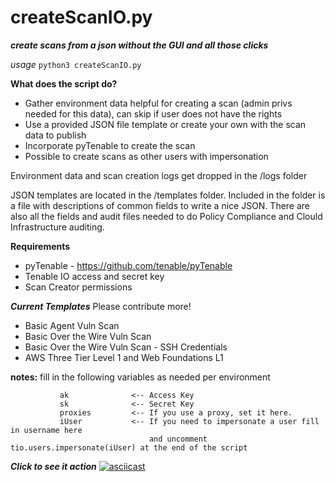 # createScanIO.py
***create scans from a json without the GUI and all those clicks***

*usage* `python3 createScanIO.py`

****What does the script do?****
- Gather environment data helpful for creating a scan (admin privs needed for this data), can skip if user does not have the rights
- Use a provided JSON file template or create your own with the scan data to publish
- Incorporate pyTenable to create the scan
- Possible to create scans as other users with impersonation

Environment data and scan creation logs get dropped in the /logs folder

JSON templates are located in the /templates folder.  Included in the folder is a file with descriptions of common fields to write a nice JSON.  There are also all the fields and audit files needed to do Policy Compliance and Clould Infrastructure auditing. 

****Requirements****
- pyTenable - https://github.com/tenable/pyTenable
- Tenable IO access and secret key 
- Scan Creator permissions

*****Current Templates*****  Please contribute more!
- Basic Agent Vuln Scan
- Basic Over the Wire Vuln Scan
- Basic Over the Wire Vuln Scan - SSH Credentials
- AWS Three Tier Level 1 and Web Foundations L1

******notes:******      fill in the following variables as needed per environment

               ak              <-- Access Key
               sk              <-- Secret Key
               proxies         <-- If you use a proxy, set it here.
               iUser           <-- If you need to impersonate a user fill in username here
                                   and uncomment tio.users.impersonate(iUser) at the end of the script


*****Click to see it action*****
[![asciicast](https://asciinema.org/a/mll5DwNoYSEOvhBwIq8LBFg9o.svg)](https://asciinema.org/a/mll5DwNoYSEOvhBwIq8LBFg9o)
